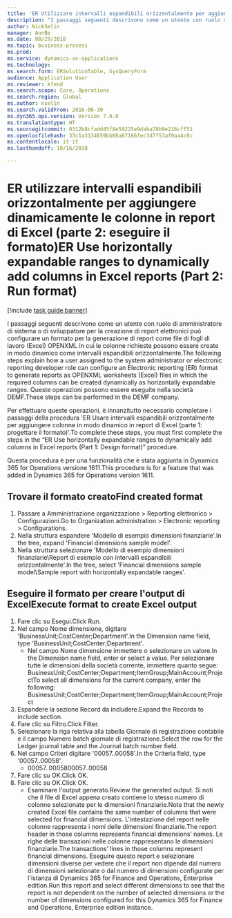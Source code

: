 ```yaml
--- 
title: 'ER Utilizzare intervalli espandibili orizzontalmente per aggiungere dinamicamente le colonne in report di Excel (Parte 2: eseguire il formato)'
description: "I passaggi seguenti descrivono come un utente con ruolo di amministratore di sistema o di sviluppatore per la creazione di report elettronici può configurare un formato per la generazione di report come file di fogli di lavoro (Excel) OPENXML in cui le colonne richieste possono essere create in modo dinamico come intervalli espandibili orizzontalmente."
author: NickSelin
manager: AnnBe
ms.date: 08/29/2018
ms.topic: business-process
ms.prod: 
ms.service: dynamics-ax-applications
ms.technology: 
ms.search.form: ERSolutionTable, SysQueryForm
audience: Application User
ms.reviewer: kfend
ms.search.scope: Core, Operations
ms.search.region: Global
ms.author: nselin
ms.search.validFrom: 2016-06-30
ms.dyn365.ops.version: Version 7.0.0
ms.translationtype: HT
ms.sourcegitcommit: 0312b8cfadd45f8e59225e9daba78b9e216cff51
ms.openlocfilehash: 33c1a3134659bb66a67166fec3d7f53af0aa4c6c
ms.contentlocale: it-it
ms.lasthandoff: 10/16/2018

---
```

# <a name="er-use-horizontally-expandable-ranges-to-dynamically-add-columns-in-excel-reports-part-2-run-format"></a><span data-ttu-id="bc92b-103">ER utilizzare intervalli espandibili orizzontalmente per aggiungere dinamicamente le colonne in report di Excel (parte 2: eseguire il formato)</span><span class="sxs-lookup"><span data-stu-id="bc92b-103">ER Use horizontally expandable ranges to dynamically add columns in Excel reports (Part 2: Run format)</span></span>

[!include [task guide banner](../../includes/task-guide-banner.md)]

<span data-ttu-id="bc92b-104">I passaggi seguenti descrivono come un utente con ruolo di amministratore di sistema o di sviluppatore per la creazione di report elettronici può configurare un formato per la generazione di report come file di fogli di lavoro (Excel) OPENXML in cui le colonne richieste possono essere create in modo dinamico come intervalli espandibili orizzontalmente.</span><span class="sxs-lookup"><span data-stu-id="bc92b-104">The following steps explain how a user assigned to the system administrator or electronic reporting developer role can configure an Electronic reporting (ER) format to generate reports as OPENXML worksheets (Excel) files in which the required columns can be created dynamically as horizontally expandable ranges.</span></span> <span data-ttu-id="bc92b-105">Queste operazioni possono essere eseguite nella società DEMF.</span><span class="sxs-lookup"><span data-stu-id="bc92b-105">These steps can be performed in the DEMF company.</span></span>

<span data-ttu-id="bc92b-106">Per effettuare queste operazioni, è innanzitutto necessario completare i passaggi della procedura 'ER Usare intervalli espandibili orizzontalmente per aggiungere colonne in modo dinamico in report di Excel (parte 1: progettare il formato)'.</span><span class="sxs-lookup"><span data-stu-id="bc92b-106">To complete these steps, you must first complete the steps in the “ER Use horizontally expandable ranges to dynamically add columns in Excel reports (Part 1: Design format)” procedure.</span></span>

<span data-ttu-id="bc92b-107">Questa procedura è per una funzionalità che è stata aggiunta in Dynamics 365 for Operations versione 1611.</span><span class="sxs-lookup"><span data-stu-id="bc92b-107">This procedure is for a feature that was added in Dynamics 365 for Operations version 1611.</span></span>


## <a name="find-created-format"></a><span data-ttu-id="bc92b-108">Trovare il formato creato</span><span class="sxs-lookup"><span data-stu-id="bc92b-108">Find created format</span></span>
1. <span data-ttu-id="bc92b-109">Passare a Amministrazione organizzazione > Reporting elettronico > Configurazioni.</span><span class="sxs-lookup"><span data-stu-id="bc92b-109">Go to Organization administration > Electronic reporting > Configurations.</span></span>
2. <span data-ttu-id="bc92b-110">Nella struttura espandere 'Modello di esempio dimensioni finanziarie'.</span><span class="sxs-lookup"><span data-stu-id="bc92b-110">In the tree, expand 'Financial dimensions sample model'.</span></span>
3. <span data-ttu-id="bc92b-111">Nella struttura selezionare 'Modello di esempio dimensioni finanziarie\Report di esempio con intervalli espandibili orizzontalmente'.</span><span class="sxs-lookup"><span data-stu-id="bc92b-111">In the tree, select 'Financial dimensions sample model\Sample report with horizontally expandable ranges'.</span></span>

## <a name="execute-format-to-create-excel-output"></a><span data-ttu-id="bc92b-112">Eseguire il formato per creare l'output di Excel</span><span class="sxs-lookup"><span data-stu-id="bc92b-112">Execute format to create Excel output</span></span>
1. <span data-ttu-id="bc92b-113">Fare clic su Esegui.</span><span class="sxs-lookup"><span data-stu-id="bc92b-113">Click Run.</span></span>
2. <span data-ttu-id="bc92b-114">Nel campo Nome dimensione, digitare 'BusinessUnit;CostCenter;Department'.</span><span class="sxs-lookup"><span data-stu-id="bc92b-114">In the Dimension name field, type 'BusinessUnit;CostCenter;Department'.</span></span>
    * <span data-ttu-id="bc92b-115">Nel campo Nome dimensione immettere o selezionare un valore.</span><span class="sxs-lookup"><span data-stu-id="bc92b-115">In the Dimension name field, enter or select a value.</span></span>  <span data-ttu-id="bc92b-116">Per selezionare tutte le dimensioni della società corrente, immettere quanto segue: BusinessUnit;CostCenter;Department;ItemGroup;MainAccount;Project</span><span class="sxs-lookup"><span data-stu-id="bc92b-116">To select all dimensions for the current company, enter the following:  BusinessUnit;CostCenter;Department;ItemGroup;MainAccount;Project</span></span>  
3. <span data-ttu-id="bc92b-117">Espandere la sezione Record da includere.</span><span class="sxs-lookup"><span data-stu-id="bc92b-117">Expand the Records to include section.</span></span>
4. <span data-ttu-id="bc92b-118">Fare clic su Filtro.</span><span class="sxs-lookup"><span data-stu-id="bc92b-118">Click Filter.</span></span>
5. <span data-ttu-id="bc92b-119">Selezionare la riga relativa alla tabella Giornale di registrazione contabile e il campo Numero batch giornale di registrazione.</span><span class="sxs-lookup"><span data-stu-id="bc92b-119">Select the row for the Ledger journal table and the Journal batch number field.</span></span>
6. <span data-ttu-id="bc92b-120">Nel campo Criteri digitare '00057..00058'.</span><span class="sxs-lookup"><span data-stu-id="bc92b-120">In the Criteria field, type '00057..00058'.</span></span>
    * <span data-ttu-id="bc92b-121">00057..00058</span><span class="sxs-lookup"><span data-stu-id="bc92b-121">00057..00058</span></span>  
7. <span data-ttu-id="bc92b-122">Fare clic su OK.</span><span class="sxs-lookup"><span data-stu-id="bc92b-122">Click OK.</span></span>
8. <span data-ttu-id="bc92b-123">Fare clic su OK.</span><span class="sxs-lookup"><span data-stu-id="bc92b-123">Click OK.</span></span>
    * <span data-ttu-id="bc92b-124">Esaminare l'output generato.</span><span class="sxs-lookup"><span data-stu-id="bc92b-124">Review the generated output.</span></span> <span data-ttu-id="bc92b-125">Si noti che il file di Excel appena creato contiene lo stesso numero di colonne selezionate per le dimensioni finanziarie.</span><span class="sxs-lookup"><span data-stu-id="bc92b-125">Note that the newly created Excel file contains the same number of columns that were selected for financial dimensions.</span></span> <span data-ttu-id="bc92b-126">L'intestazione del report nelle colonne rappresenta i nomi delle dimensioni finanziarie.</span><span class="sxs-lookup"><span data-stu-id="bc92b-126">The report header in those columns represents financial dimensions’ names.</span></span> <span data-ttu-id="bc92b-127">Le righe delle transazioni nelle colonne rappresentano le dimensioni finanziarie.</span><span class="sxs-lookup"><span data-stu-id="bc92b-127">The transactions’ lines in those columns represent financial dimensions.</span></span> <span data-ttu-id="bc92b-128">Eseguire questo report e selezionare dimensioni diverse per vedere che il report non dipende dal numero di dimensioni selezionate o dal numero di dimensioni configurate per l'istanza di Dynamics 365 for Finance and Operations, Enterprise edition.</span><span class="sxs-lookup"><span data-stu-id="bc92b-128">Run this report and select different dimensions to see that the report is not dependent on the number of selected dimensions or the number of dimensions configured for this Dynamics 365 for Finance and Operations, Enterprise edition instance.</span></span>  


